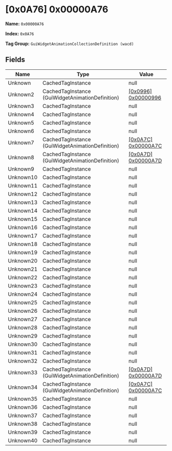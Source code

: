 # [0x0A76] 0x00000A76

**Name:** ```0x00000A76```

**Index:** ```0x0A76```

**Tag Group:** ```GuiWidgetAnimationCollectionDefinition (wacd)```

## Fields

Name	| Type	| Value
---	|---	|---	|
Unknown	|CachedTagInstance	|null
Unknown2	|CachedTagInstance (GuiWidgetAnimationDefinition)	|[[0x0996] 0x00000996](../GuiWidgetAnimationDefinition/0996.md)
Unknown3	|CachedTagInstance	|null
Unknown4	|CachedTagInstance	|null
Unknown5	|CachedTagInstance	|null
Unknown6	|CachedTagInstance	|null
Unknown7	|CachedTagInstance (GuiWidgetAnimationDefinition)	|[[0x0A7C] 0x00000A7C](../GuiWidgetAnimationDefinition/0A7C.md)
Unknown8	|CachedTagInstance (GuiWidgetAnimationDefinition)	|[[0x0A7D] 0x00000A7D](../GuiWidgetAnimationDefinition/0A7D.md)
Unknown9	|CachedTagInstance	|null
Unknown10	|CachedTagInstance	|null
Unknown11	|CachedTagInstance	|null
Unknown12	|CachedTagInstance	|null
Unknown13	|CachedTagInstance	|null
Unknown14	|CachedTagInstance	|null
Unknown15	|CachedTagInstance	|null
Unknown16	|CachedTagInstance	|null
Unknown17	|CachedTagInstance	|null
Unknown18	|CachedTagInstance	|null
Unknown19	|CachedTagInstance	|null
Unknown20	|CachedTagInstance	|null
Unknown21	|CachedTagInstance	|null
Unknown22	|CachedTagInstance	|null
Unknown23	|CachedTagInstance	|null
Unknown24	|CachedTagInstance	|null
Unknown25	|CachedTagInstance	|null
Unknown26	|CachedTagInstance	|null
Unknown27	|CachedTagInstance	|null
Unknown28	|CachedTagInstance	|null
Unknown29	|CachedTagInstance	|null
Unknown30	|CachedTagInstance	|null
Unknown31	|CachedTagInstance	|null
Unknown32	|CachedTagInstance	|null
Unknown33	|CachedTagInstance (GuiWidgetAnimationDefinition)	|[[0x0A7D] 0x00000A7D](../GuiWidgetAnimationDefinition/0A7D.md)
Unknown34	|CachedTagInstance (GuiWidgetAnimationDefinition)	|[[0x0A7C] 0x00000A7C](../GuiWidgetAnimationDefinition/0A7C.md)
Unknown35	|CachedTagInstance	|null
Unknown36	|CachedTagInstance	|null
Unknown37	|CachedTagInstance	|null
Unknown38	|CachedTagInstance	|null
Unknown39	|CachedTagInstance	|null
Unknown40	|CachedTagInstance	|null



